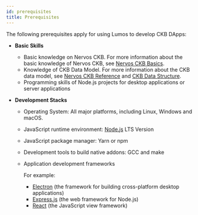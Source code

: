 ```yaml
---
id: prerequisites
title: Prerequisites
---
```

The following prerequisites apply for using Lumos to develop CKB DApps:

- **Basic Skills**
  
  - Basic knowledge on Nervos CKB<!-- are prerequisites for developing CKB DApps with Lumos. -->. For more information about the basic knowledge of Nervos CKB, see [Nervos CKB Basics](https://docs.nervos.org/docs/basics/introduction).
  - Knowledge of CKB Data Model. For more information about the CKB data model, see [Nervos CKB Reference](https://docs.nervos.org/docs/reference/introduction) and [CKB Data Structure](https://github.com/nervosnetwork/rfcs/blob/master/rfcs/0019-data-structures/0019-data-structures.md).
  - Programming skills of Node.js projects for desktop applications or server applications
- **Development Stacks**
  - Operating System:  All major platforms, including Linux, Windows and macOS.

  - JavaScript runtime environment: [Node.js](https://nodejs.org/en/download/) LTS Version

  - JavaScript package manager: Yarn or npm

  - Development tools to build native addons: GCC and make

  - Application development frameworks
  
    For example: 
  
    - [Electron](https://www.electronjs.org/docs) (the framework for building cross-platform desktop applications)
    - [Express.js](https://expressjs.com/) (the web framework for Node.js)
    - [React](https://reactjs.org/) (the JavaScript view framework)
